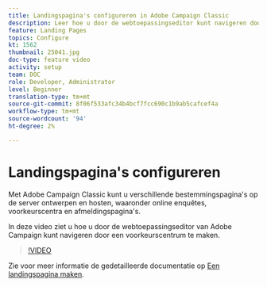 ```yaml
---
title: Landingspagina's configureren in Adobe Campaign Classic
description: Leer hoe u door de webtoepassingseditor kunt navigeren door een voorkeurscentrum te maken.
feature: Landing Pages
topics: Configure
kt: 1562
thumbnail: 25041.jpg
doc-type: feature video
activity: setup
team: DOC
role: Developer, Administrator
level: Beginner
translation-type: tm+mt
source-git-commit: 8f06f533afc34b4bcf7fcc690c1b9ab5cafcef4a
workflow-type: tm+mt
source-wordcount: '94'
ht-degree: 2%

---
```



# Landingspagina&#39;s configureren

Met Adobe Campaign Classic kunt u verschillende bestemmingspagina&#39;s op de server ontwerpen en hosten, waaronder online enquêtes, voorkeurscentra en afmeldingspagina&#39;s.

In deze video ziet u hoe u door de webtoepassingseditor van Adobe Campaign kunt navigeren door een voorkeurscentrum te maken.

>[!VIDEO](https://video.tv.adobe.com/v/25041?quality=12)

Zie voor meer informatie de gedetailleerde documentatie op [Een landingspagina maken](https://docs.adobe.com/content/help/en/campaign-classic/using/designing-content/editing-html-content/creating-a-landing-page.html).
